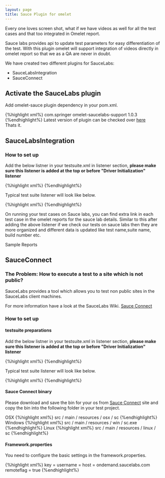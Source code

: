 ```yaml
---
layout: page
title: Sauce Plugin for omelet
---
```


Every one loves screen shot, what if we have videos as well for all the test cases and that too integrated in Omelet report.

Sauce labs provides api to update test parameters for easy differentiation of the test.
With this plugin omelet will support integration of videos directly in omelet report so that we as a QA are never in doubt.

We have created two different plugins for SauceLabs:
* SauceLabsIntegration
* SauceConnect

## Activate the SauceLabs plugin

Add omelet-sauce plugin dependency in your pom.xml.

{%highlight xml%}
<dependency>
	<groupId>com.springer</groupId>
	<artifactId>omelet-saucelabs-support</artifactId>
	<version>1.0.3</version>
</dependency>
{%endhighlight%}
Latest version of plugin can be checked over [here](http://search.maven.org/#search%7Cga%7C1%7Comelet)  
Thats it. 

## SauceLabsIntegration

### How to set up

Add the below listner in your testsuite.xml in listener section, **please make sure this listener is added at the top or before "Driver Initialization" listener**

{%highlight xml%}
<listener class-name="omelet.support.saucelabs.SauceLabsIntegration"></listener>
{%endhighlight%}

Typical test suite listener will look like below.

{%highlight xml%}
<listeners>
	<listener class-name="omelet.testng.support.TestInterceptor"></listener>
	<listener class-name="omelet.support.saucelabs.SauceLabsIntegration"></listener>
	<listener class-name="omelet.driver.DriverInitialization"></listener>
	<listener class-name="omelet.testng.support.RetryIAnnotationTransformer"></listener>
	<listener class-name="omelet.driver.SuiteConfiguration"></listener>
	<listener class-name="org.uncommons.reportng.HTMLReporter"></listener>
</listeners>
{%endhighlight%}

On running your test cases on Sauce labs, you can find extra link in each test case in the omelet reports for the sauce lab details.
Similar to this after adding the above listener if we check our tests on sauce labs then they are more organized and different data is updated like test name,suite name, build number etc.








Sample Reports


## SauceConnect

### The Problem: How to execute a test to a site which is not public?

SauceLabs provides a tool which allows you to test non public sites in the SauceLabs client machines.

For more information have a look at the SauceLabs Wiki.
[Sauce Connect](https://wiki.saucelabs.com/display/DOCS/Sauce+Connect+Proxy)


### How to set up

#### testsuite preparations

Add the below listner in your testsuite.xml in listener section, **please make sure this listener is added at the top or before "Driver Initialization" listener**

{%highlight xml%}
<listener class-name="omelet.support.saucelabs.SauceConnect"></listener>
{%endhighlight%}

Typical test suite listener will look like below.

{%highlight xml%}
<listeners>
	<listener class-name="omelet.testng.support.TestInterceptor"></listener>
	<listener class-name="omelet.testng.support.RetryIAnnotationTransformer"></listener>
	<listener class-name="omelet.driver.DriverInitialization"></listener>
	<listener class-name="omelet.driver.SuiteConfiguration"></listener>
	<listener class-name="org.uncommons.reportng.HTMLReporter"></listener>
	<listener class-name="omelet.support.saucelabs.SauceConnect"></listener>
	<listener class-name="omelet.support.saucelabs.SauceLabsIntegration"></listener>
</listeners>
{%endhighlight%}

#### Sauce Connect binary

Please download and save the bin for your os from 
[Sauce Connect](https://wiki.saucelabs.com/display/DOCS/Sauce+Connect+Proxy) site and copy the bin into the following 
folder in your test project.

OSX
{%highlight xml%}
src / main / resources / osx / sc
{%endhighlight%}
Windows
{%highlight xml%}
src / main / resources / win / sc.exe
{%endhighlight%}
Linux
{%highlight xml%}
src / main / resources / linux / sc
{%endhighlight%}

#### Framework.properties

You need to configure the basic settings in the framework.properties.

{%highlight xml%}
key = <SauceLabsLoginKey>
username = <SauceLabsUserName>
host = ondemand.saucelabs.com
remoteflag = true
{%endhighlight%}